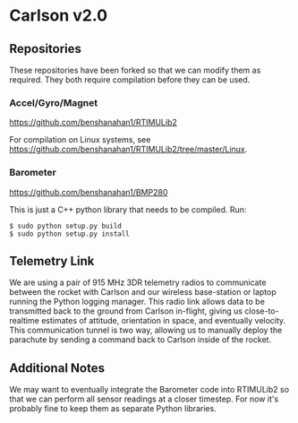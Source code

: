 # Carlson v2.0 #

## Repositories ##

These repositories have been forked so that we can modify them as required. They both require compilation before they can be used.

### Accel/Gyro/Magnet ###

https://github.com/benshanahan1/RTIMULib2

For compilation on Linux systems, see https://github.com/benshanahan1/RTIMULib2/tree/master/Linux.

### Barometer ###

https://github.com/benshanahan1/BMP280

This is just a C++ python library that needs to be compiled. Run:

	$ sudo python setup.py build
	$ sudo python setup.py install

## Telemetry Link ##

We are using a pair of 915 MHz 3DR telemetry radios to communicate between the rocket with Carlson and our wireless base-station or laptop running the Python logging manager. This radio link allows data to be transmitted back to the ground from Carlson in-flight, giving us close-to-realtime estimates of attitude, orientation in space, and eventually velocity. This communication tunnel is two way, allowing us to manually deploy the parachute by sending a command back to Carlson inside of the rocket.

## Additional Notes ##

We may want to eventually integrate the Barometer code into RTIMULib2 so that we can perform all sensor readings at a closer timestep. For now it's probably fine to keep them as separate Python libraries.
